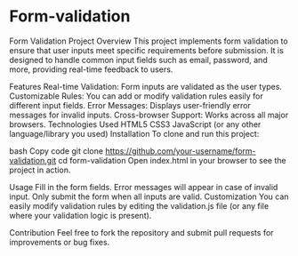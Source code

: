 # Form-validation
Form Validation Project
Overview
This project implements form validation to ensure that user inputs meet specific requirements before submission. It is designed to handle common input fields such as email, password, and more, providing real-time feedback to users.

Features
Real-time Validation: Form inputs are validated as the user types.
Customizable Rules: You can add or modify validation rules easily for different input fields.
Error Messages: Displays user-friendly error messages for invalid inputs.
Cross-browser Support: Works across all major browsers.
Technologies Used
HTML5
CSS3
JavaScript (or any other language/library you used)
Installation
To clone and run this project:

bash
Copy code
git clone https://github.com/your-username/form-validation.git
cd form-validation
Open index.html in your browser to see the project in action.

Usage
Fill in the form fields.
Error messages will appear in case of invalid input.
Only submit the form when all inputs are valid.
Customization
You can easily modify validation rules by editing the validation.js file (or any file where your validation logic is present).

Contribution
Feel free to fork the repository and submit pull requests for improvements or bug fixes.